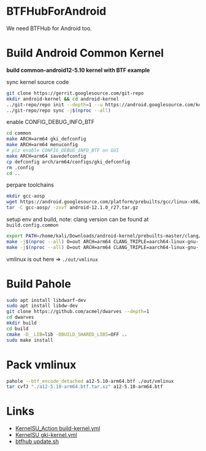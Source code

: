 # BTFHubForAndroid

We need BTFHub for Android too.

# Build Android Common Kernel

**build common-android12-5.10 kernel with BTF example**

sync kernel source code

```bash
git clone https://gerrit.googlesource.com/git-repo
mkdir android-kernel && cd android-kernel
../git-repo/repo init --depth=1 --u https://android.googlesource.com/kernel/manifest -b common-android12-5.10
../git-repo/repo sync -j$(nproc --all)
```

enable CONFIG_DEBUG_INFO_BTF

```bash
cd common
make ARCH=arm64 gki_defconfig
make ARCH=arm64 menuconfig
# plz enable CONFIG_DEBUG_INFO_BTF on GUI
make ARCH=arm64 savedefconfig
cp defconfig arch/arm64/configs/gki_defconfig
rm .config
cd ..
```

perpare toolchains

```bash
mkdir gcc-aosp
wget https://android.googlesource.com/platform/prebuilts/gcc/linux-x86/aarch64/aarch64-linux-android-4.9/+archive/refs/tags/android-12.1.0_r27.tar.gz
tar -C gcc-aosp/ -zxvf android-12.1.0_r27.tar.gz
```

setup env and build, note: clang version can be found at `build.config.common`

```bash
export PATH=/home/kali/Downloads/android-kernel/prebuilts-master/clang/host/linux-x86/clang-r416183b/bin:$PATH
make -j$(nproc --all) O=out ARCH=arm64 CLANG_TRIPLE=aarch64-linux-gnu- CROSS_COMPILE=/home/kali/Downloads/gcc-aosp/bin/aarch64-linux-android- CC=clang LD=ld.lld gki_defconfig
make -j$(nproc --all) O=out ARCH=arm64 CLANG_TRIPLE=aarch64-linux-gnu- CROSS_COMPILE=/home/kali/Downloads/gcc-aosp/bin/aarch64-linux-android- CC=clang LD=ld.lld
```

vmlinux is out here => `./out/vmlinux`

# Build Pahole

```bash
sudo apt install libdwarf-dev
sudo apt install libdw-dev
git clone https://github.com/acmel/dwarves --depth=1
cd dwarves
mkdir build
cd build
cmake -D__LIB=lib -DBUILD_SHARED_LIBS=OFF ..
sudo make install
```

# Pack vmlinux

```bash
pahole --btf_encode_detached a12-5.10-arm64.btf ./out/vmlinux
tar cvfJ "./a12-5.10-arm64.btf.tar.xz" a12-5.10-arm64.btf
```

# Links

- [KernelSU_Action build-kernel.yml](https://github.com/xiaoleGun/KernelSU_Action/blob/main/.github/workflows/build-kernel.yml)
- [KernelSU gki-kernel.yml](https://github.com/tiann/KernelSU/blob/main/.github/workflows/gki-kernel.yml)
- [btfhub update.sh](https://github.com/aquasecurity/btfhub/blob/main/tools/update.sh)